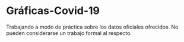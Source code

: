 # Gráficas-Covid-19
Trabajando a modo de práctica sobre los datos oficiales ofrecidos. No pueden considerarse un trabajo formal al respecto.
